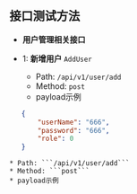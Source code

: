 
## 接口测试方法
- **用户管理相关接口**

* 1: **新增用户** ```AddUser```
    
    * Path: ```/api/v1/user/add```
    * Method: ```post```
    * payload示例
 ```json
    {
        "userName": "666",
        "password": "666",
        "role": 0
    }
 ````
    * Path: ```/api/v1/user/add```
    * Method: ```post```
    * payload示例 